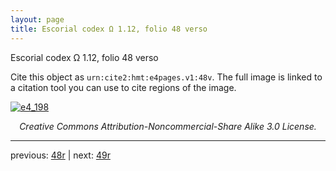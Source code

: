 ```yaml
---
layout: page
title: Escorial codex Ω 1.12, folio 48 verso
---
```


Escorial codex Ω 1.12, folio 48 verso

Cite this object as `urn:cite2:hmt:e4pages.v1:48v`.  The full image is linked to a citation tool you can use to cite regions of the image.

[![e4_198](http://www.homermultitext.org/iipsrv?IIIF=/project/homer/pyramidal/deepzoom/hmt/e4img/2017a/e4_198.tif/full/800,/0/default.jpg)](http://www.homermultitext.org/ict2/?urn=urn:cite2:hmt:e4img.2017a:e4_198) 

<p style="text-align: center; font-style: italic;">Creative Commons Attribution-Noncommercial-Share Alike 3.0 License.</p>

---

previous: [48r](../48r/) | next: [49r](../49r/)